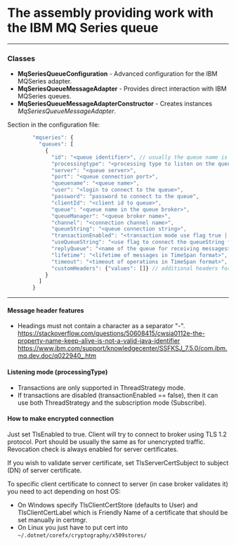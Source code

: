 # The assembly providing work with the IBM MQ Series queue
___
### Classes
* **MqSeriesQueueConfiguration** - Advanced configuration for the IBM MQSeries adapter.
* **MqSeriesQueueMessageAdapter** - Provides direct interaction with IBM MQSeries queues.
* **MqSeriesQueueMessageAdapterConstructor** - Creates instances _MqSeriesQueueMessageAdapter_.

 Section in the configuration file:

```JavaScript
        "mqseries": { 
          "queues": [ 
            {
              "id": "<queue identifier>", // usually the queue name is specified
              "processingtype": "<processing type to listen on the queue>", // one of the values ​​of MessageProcessingType
              "server": "<queue server>",
              "port": "<queue connection port>",
              "queuename": "<queue name>",
              "user": "<login to connect to the queue>",
              "password": "password to connect to the queue",
              "clientId": "<client id to queue>",
              "queue": "<queue name in the queue broker>",
              "queueManager": "<queue broker name>",
              "channel": "<connection channel name>",
              "queueString": "<queue connection string>",
              "transactionEnabled": "<transaction mode use flag true | false>",
              "useQueueString": "<use flag to connect the queueString field true | false>",
              "replyQueue": "<name of the queue for receiving messages>",
              "lifetime": "<lifetime of messages in TimeSpan format>",
              "timeout": "<timeout of operations in TimeSpan format>",
              "customHeaders": {"values": []} // additional headers for working with queues
            } 
          ] 
        }
```
_________________
#### Message header features
* Headings must not contain a character as a separator "-". 
https://stackoverflow.com/questions/50608415/cwsia0112e-the-property-name-keep-alive-is-not-a-valid-java-identifier https://www.ibm.com/support/knowledgecenter/SSFKSJ_7.5.0/com.ibm.mq.dev.doc/q022940_.htm

#### Listening mode (processingType)
* Transactions are only supported in ThreadStrategy mode.
* If transactions are disabled (transactionEnabled == false), then it can use both ThreadStrategy and the subscription mode (Subscribe).

#### How to make encrypted connection
Just set TlsEnabled to true. Client will try to connect to broker using TLS 1.2 protocol. Port should be usually the same as for unencrypted traffic. Revocation check is always enabled for 
server certificates.

If you wish to validate server certificate, set TlsServerCertSubject to subject (DN) of server certificate.

To specific client certificate to connect to server (in case broker validates it) you need to act depending on host OS:
* On Windows specify TlsClientCertStore (defaults to User) and TlsClientCertLabel which is Friendly Name of a certificate that should be set manually in certmgr.
* On Linux you just have to put cert into `~/.dotnet/corefx/cryptography/x509stores/`